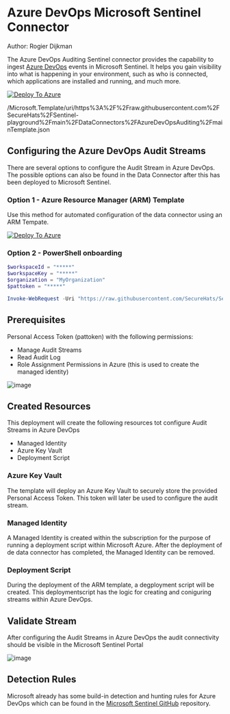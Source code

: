 # Azure DevOps Microsoft Sentinel Connector

Author: Rogier Dijkman

The Azure DevOps Auditing Sentinel connector provides the capability to ingest [Azure DevOps](https://docs.microsoft.com/en-us/azure/devops/organizations/audit/auditing-streaming?view=azure-devops#set-up-an-azure-monitor-log-stream) events in Microsoft Sentinel. 
It helps you gain visibility into what is happening in your environment, such as who is connected, which applications are installed and running, and much more.

[![Deploy To Azure](https://aka.ms/deploytoazurebutton)](https://portal.azure.com/#create/createUIDefinitionUri/https%3A%2F%2Fraw.githubusercontent.com%2FSecureHats%2FSentinel-playground%2Fmain%2FDataConnectors%2FAzureDevOpsAuditing%2FuiMainTemplate.json)

/Microsoft.Template/uri/https%3A%2F%2Fraw.githubusercontent.com%2FSecureHats%2FSentinel-playground%2Fmain%2FDataConnectors%2FAzureDevOpsAuditing%2FmainTemplate.json

## Configuring the Azure DevOps Audit Streams

There are several options to configure the Audit Stream in Azure DevOps.
The possible options can also be found in the Data Connector after this has been deployed to Microsoft Sentinel.

### Option 1 - Azure Resource Manager (ARM) Template
Use this method for automated configuration of the data connector using an ARM Tempate.
              
[![Deploy To Azure](https://aka.ms/deploytoazurebutton)](https://portal.azure.com/#create/Microsoft.Template/uri/https%3A%2F%2Fraw.githubusercontent.com%2FSecureHats%2FSentinel-playground%2Fmain%2FDataConnectors%2FAzureDevOpsAuditing%2Fazuredeploy.json/createUIDefinitionUri/https%3A%2F%2Fraw.githubusercontent.com%2FSecureHats%2FSentinel-playground%2Fmain%2FDataConnectors%2FAzureDevOpsAuditing%2FUiDefinition.json)

### Option 2 - PowerShell onboarding
```powershell
$workspaceId = "*****"
$workspaceKey = "*****"
$organization = "MyOrganization"
$pattoken = "*****"

Invoke-WebRequest -Uri "https://raw.githubusercontent.com/SecureHats/Sentinel-playground/main/DataConnectors/AzureDevOpsAuditing/scripts/Set-AzureDevOpsAuditing.ps1' -OutFile 'Set-AzureDevOpsAuditing.ps1' && .\/Set-AzureDevOpsAuditing.ps1 -workspaceId $workspaceId -workspaceKey $workspaceKey -organization $organization -personalaccesstoken $pattoken
```

## Prerequisites

Personal Access Token (pattoken) with the following permissions:
- Manage Audit Streams
- Read Audit Log
- Role Assignment Permissions in Azure (this is used to create the managed identity)

![image](https://user-images.githubusercontent.com/40334679/165294198-6085099f-47f4-43e9-bc75-dfd4fa1ee39f.png)

## Created Resources
This deployment will create the following resources tot configure Audit Streams in Azure DevOps

- Managed Identity
- Azure Key Vault
- Deployment Script

### Azure Key Vault

The template will deploy an Azure Key Vault to securely store the provided Personal Access Token. This token will later be used to configure the audit stream.

### Managed Identity

A Managed Identity is created within the subscription for the purpose of running a deployment script within Microsoft Azure.
After the deployment of de data connector has completed, the Managed Identity can be removed.

### Deployment Script

During the deployment of the ARM template, a degployment script will be created.
This deploymentscript has the logic for creating and coniguring streams within Azure DevOps.

## Validate Stream

After configuring the Audit Streams in Azure DevOps the audit connectivity should be visible in the Microsoft Sentinel Portal

![image](https://user-images.githubusercontent.com/40334679/165304433-cd3a5a65-66cf-463e-8e2c-bc5d175d808e.png)

## Detection Rules

Microsoft already has some build-in detection and hunting rules for Azure DevOps which can be found in the [Microsoft Sentinel GitHub](https://github.com/Azure/Azure-Sentinel/tree/master/Detections/AzureDevOpsAuditing) repository.

